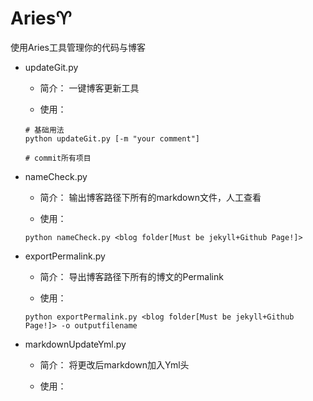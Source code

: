 # Aries:aries:

使用Aries工具管理你的代码与博客


* updateGit.py
    - 简介：
    一键博客更新工具

    - 使用：
    ```
    # 基础用法
    python updateGit.py [-m "your comment"]
    
    # commit所有项目
    
    ```

* nameCheck.py
    - 简介：
    输出博客路径下所有的markdown文件，人工查看

    - 使用：
    ```
    python nameCheck.py <blog folder[Must be jekyll+Github Page!]>
    ```

* exportPermalink.py
    - 简介：
    导出博客路径下所有的博文的Permalink

    - 使用：
    ```
    python exportPermalink.py <blog folder[Must be jekyll+Github Page!]> -o outputfilename
    ```

* markdownUpdateYml.py
    - 简介：
    将更改后markdown加入Yml头

    - 使用：
    ```

    ```